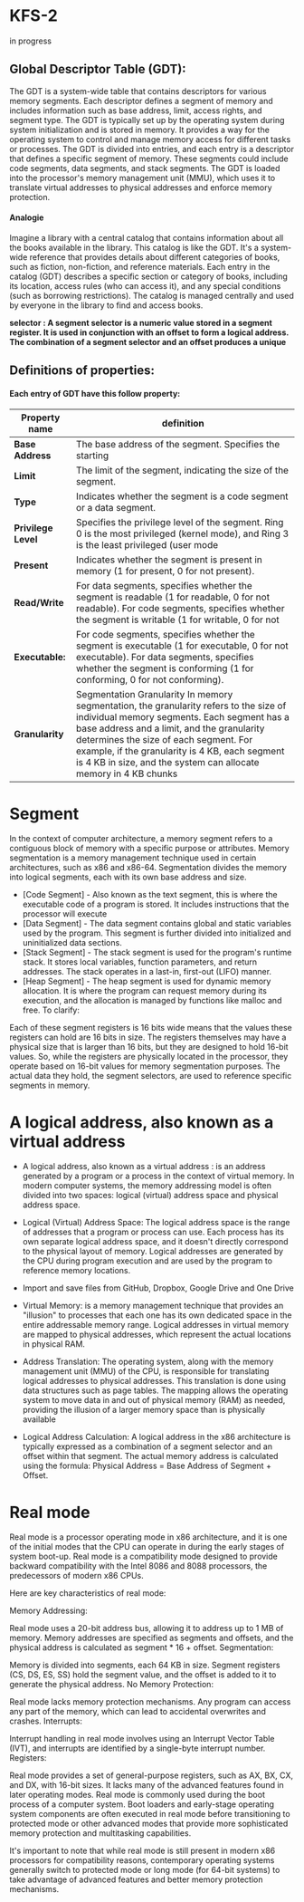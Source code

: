 # KFS-2
in progress


## Global Descriptor Table (GDT):

The GDT is a system-wide table that contains descriptors for various memory segments. Each descriptor defines a segment of memory and includes information such as base address, limit, access rights, and segment type.
The GDT is typically set up by the operating system during system initialization and is stored in memory. It provides a way for the operating system to control and manage memory access for different tasks or processes.
The GDT is divided into entries, and each entry is a descriptor that defines a specific segment of memory. These segments could include code segments, data segments, and stack segments.
The GDT is loaded into the processor's memory management unit (MMU), which uses it to translate virtual addresses to physical addresses and enforce memory protection.
#### Analogie 
Imagine a library with a central catalog that contains information about all the books available in the library. This catalog is like the GDT. It's a system-wide reference that provides details about different categories of books, such as fiction, non-fiction, and reference materials.
Each entry in the catalog (GDT) describes a specific section or category of books, including its location, access rules (who can access it), and any special conditions (such as borrowing restrictions). The catalog is managed centrally and used by everyone in the library to find and access books.

**selector : A segment selector is a numeric value stored in a segment register. It is used in conjunction with an offset to form a logical address. The combination of a segment selector and an offset produces a unique**


## Definitions of properties:

#### Each entry of GDT have this follow property:<br/>

| Property name   | definition  |
| ------------ | ------------ |
| **Base Address**  |The base address of the segment. Specifies the starting   |
|   **Limit**| The limit of the segment, indicating the size of the segment.  |
| **Type**  |  Indicates whether the segment is a code segment or a data segment. |
| **Privilege Level**  | Specifies the privilege level of the segment. Ring 0 is the most privileged (kernel mode), and Ring 3 is the least privileged (user mode  |
| **Present**  | Indicates whether the segment is present in memory (1 for present, 0 for not present).  |
| **Read/Write**  |For data segments, specifies whether the segment is readable (1 for readable, 0 for not readable). For code segments, specifies whether the segment is writable (1 for writable, 0 for not   |
| **Executable:**  | For code segments, specifies whether the segment is executable (1 for executable, 0 for not executable). For data segments, specifies whether the segment is conforming (1 for conforming, 0 for not conforming).  |
|**Granularity**|Segmentation Granularity In memory segmentation, the granularity refers to the size of individual memory segments. Each segment has a base address and a limit, and the granularity determines the size of each segment. For example, if the granularity is 4 KB, each segment is 4 KB in size, and the system can allocate memory in 4 KB chunks|


# Segment

In the context of computer architecture, a memory segment refers to a contiguous block of memory with a specific purpose or attributes. Memory segmentation is a memory management technique used in certain architectures, such as x86 and x86-64. Segmentation divides the memory into logical segments, each with its own base address and size.
- [Code Segment] - Also known as the text segment, this is where the executable code of a program is stored. It includes instructions that the processor will execute
- [Data Segment] - The data segment contains global and static variables used by the program. This segment is further divided into initialized and uninitialized data sections.
- [Stack Segment] - The stack segment is used for the program's runtime stack. It stores local variables, function parameters, and return addresses. The stack operates in a last-in, first-out (LIFO) manner.
- [Heap Segment] - The heap segment is used for dynamic memory allocation. It is where the program can request memory during its execution, and the allocation is managed by functions like malloc and free.
To clarify:

Each of these segment registers is 16 bits wide means that the values these registers can hold are 16 bits in size.
The registers themselves may have a physical size that is larger than 16 bits, but they are designed to hold 16-bit values.
So, while the registers are physically located in the processor, they operate based on 16-bit values for memory segmentation purposes. The actual data they hold, the segment selectors, are used to reference specific segments in memory.

# A logical address, also known as a virtual address

- A logical address, also known as a virtual address :
is an address generated by a program or a process in the context of virtual memory. In modern computer systems, the memory addressing model is often divided into two spaces: logical (virtual) address space and physical address space.

- Logical (Virtual) Address Space:
The logical address space is the range of addresses that a program or process can use. Each process has its own separate logical address space, and it doesn't directly correspond to the physical layout of memory.
Logical addresses are generated by the CPU during program execution and are used by the program to reference memory locations.
- Import and save files from GitHub, Dropbox, Google Drive and One Drive
- Virtual Memory:
is a memory management technique that provides an "illusion" to processes that each one has its own dedicated space in the entire addressable memory range.
Logical addresses in virtual memory are mapped to physical addresses, which represent the actual locations in physical RAM.
- Address Translation:
The operating system, along with the memory management unit (MMU) of the CPU, is responsible for translating logical addresses to physical addresses. This translation is done using data structures such as page tables.
The mapping allows the operating system to move data in and out of physical memory (RAM) as needed, providing the illusion of a larger memory space than is physically available
- Logical Address Calculation:
A logical address in the x86 architecture is typically expressed as a combination of a segment selector and an offset within that segment. The actual memory address is calculated using the formula: Physical Address = Base Address of Segment + Offset.


# Real mode

Real mode is a processor operating mode in x86 architecture, and it is one of the initial modes that the CPU can operate in during the early stages of system boot-up. Real mode is a compatibility mode designed to provide backward compatibility with the Intel 8086 and 8088 processors, the predecessors of modern x86 CPUs.

Here are key characteristics of real mode:

Memory Addressing:

Real mode uses a 20-bit address bus, allowing it to address up to 1 MB of memory. Memory addresses are specified as segments and offsets, and the physical address is calculated as segment * 16 + offset.
Segmentation:

Memory is divided into segments, each 64 KB in size. Segment registers (CS, DS, ES, SS) hold the segment value, and the offset is added to it to generate the physical address.
No Memory Protection:

Real mode lacks memory protection mechanisms. Any program can access any part of the memory, which can lead to accidental overwrites and crashes.
Interrupts:

Interrupt handling in real mode involves using an Interrupt Vector Table (IVT), and interrupts are identified by a single-byte interrupt number.
Registers:

Real mode provides a set of general-purpose registers, such as AX, BX, CX, and DX, with 16-bit sizes. It lacks many of the advanced features found in later operating modes.
Real mode is commonly used during the boot process of a computer system. Boot loaders and early-stage operating system components are often executed in real mode before transitioning to protected mode or other advanced modes that provide more sophisticated memory protection and multitasking capabilities.

It's important to note that while real mode is still present in modern x86 processors for compatibility reasons, contemporary operating systems generally switch to protected mode or long mode (for 64-bit systems) to take advantage of advanced features and better memory protection mechanisms.


